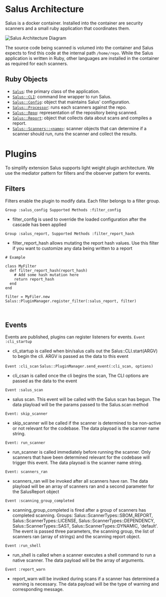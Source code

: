 # Salus Architecture

Salus is a docker container. Installed into the container are security scanners and a small ruby application that coordinates them.

![Salus Architecture Diagram](salus_architecture.png)

The source code being scanned is volumed into the container and Salus expects to find this code at the internal path `/home/repo`. While the Salus application is written in Ruby, other languages are installed in the container as required for each scanners.

## Ruby Objects

  - [`Salus`](../lib/salus.rb): the primary class of the application.
  - [`Salus::CLI`](../lib/salus/cli.rb): command line wrapper to run Salus.
  - [`Salus::Config`](../lib/salus/config.rb): object that maintains Salus' configuration.
  - [`Salus::Processor`](../lib/salus/processor.rb): runs each scanners against the repo.
  - [`Salus::Repo`](../lib/salus/repo.rb): representation of the repository being scanned.
  - [`Salus::Report`](../lib/salus/report.rb): object that collects data about scans and compiles a report.
  - [`Salus::Scanners::<name>`](../lib/salus/scanners): scanner objects that can determine if a scanner should run, runs the scanner and collect the results.

# Plugins

To simplify extension Salus supports light weight plugin architecture.  We use the mediator pattern for filters and the observer pattern for events.

## Filters

Filters enable the plugin to modify data.  Each filter belongs to a filter group.

`Group :salus_config Supported Methods :filter_config`

- filter_config is used to override the loaded configuration after the cascade has been applied

`Group :salus_report, Supported Methods :filter_report_hash`

- filter_report_hash allows mutating the report hash values.  Use this filter if you want to customize any data being written to a report
```
# Example

class MyFilter
  def filter_report_hash(report_hash)
  	# Add some hash mutation here
  	return report_hash
  end
end

filter = MyFiler.new
Salus::PluginManager.register_filter(:salus_report, filter) 



```


## Events

Events are published, plugins can register listeners for events.
`Event :cli_startup`

- cli_startup is called when bin/salus calls out the Salus::CLI.start(ARGV) to begin the cli.  ARGV is passed as the data to this event

`Event :cli_scan`
`Salus::PluginManager.send_event(:cli_scan, options)`

- cli_csan is called once the cli begins the scan,  The CLI options are passed as the data to the event

`Event :salus_scan`

- salus scan. This event will be called with the Salus scan has begun.  The data playload will be the params passed to the Salus.scan method

`Event: skip_scanner`

- skip_scanner will be called if the scanner is determined to be non-active or not relevant for the codebase. The data playoad is the scanner name string.

`Event: run_scanner`

- run_scanner is called immediately before running the scanner.  Only scanners that have been determined relevant for the codebase will trigger this event.  The data playoad is the scanner name string.

`Event: scanners_ran `

- scanners_ran will be invoked after all scanners have ran.  The data playload will be an array of scanners ran and a second parameter for the SalusReport object

`Event :scanning_group_completed`

- scanning_group_completed is fired after a group of scanners has completed scanning.  Groups: Salus::ScannerTypes::SBOM_REPORT, Salus::ScannerTypes::LICENSE, Salus::ScannerTypes::DEPENDENCY, Salus::ScannerTypes::SAST, Salus::ScannerTypes::DYNAMIC, 'default'.
The event is passed three parameters, the scanning group, the list of scanners ran (array of strings) and the scanning report object.

`Event :run_shell`

- run_shell is called when a scanner executes a shell command to run a native scanner.  The data payload will be the array of arguments.

`Event :report_warn`

- report_warn will be invoked during scans if a scanner has determined a warning is necessary.  The data payload will be the type of warning and corresponding message.
